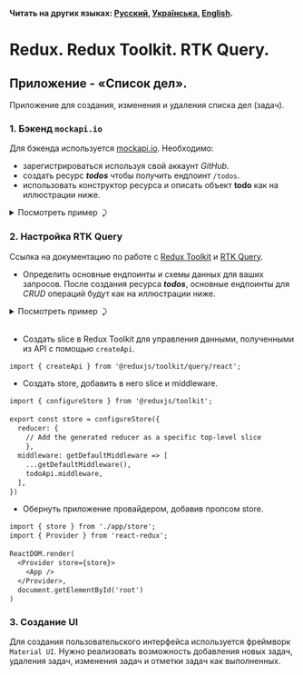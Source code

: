 **Читать на других языках: [Русский](README.md),
[Українська](./docs/README.ua.md), [English](./docs/README.en.md).**

# Redux. Redux Toolkit. RTK Query.

## Приложение - «Список дел».

Приложение для создания, изменения и удаления списка дел (задач).

### 1. Бэкенд `mockapi.io`

Для бэкенда используется [mockapi.io](https://mockapi.io/). Необходимо:

- зарегистрироваться используя свой аккаунт _GitHub_.
- создать ресурс **_todos_** чтобы получить ендпоинт `/todos`.
- использовать конструктор ресурса и описать объект **todo** как на иллюстрации
ниже.
<details>
<summary>Посмотреть пример &nbsp;&#10552;</summary>

![mockapi API](./docs/images/api.jpg)

</details>

### 2. Настройка RTK Query

Ссылка на документацию по работе с
[Redux Toolkit](https://redux-toolkit.js.org/tutorials/quick-start#usage-summary)
и [RTK Query](https://redux-toolkit.js.org/rtk-query/overview#whats-included).

- Определить основные ендпоинты и схемы данных для ваших запросов. После
создания ресурса **_todos_**, основные ендпоинты для _CRUD_ операций будут как
на иллюстрации ниже.
<details>
<summary>Посмотреть пример &nbsp;&#10552;</summary>

![todos endpoints](./docs/images/endpoints.jpg)

</details><br>

- Создать slice в Redux Toolkit для управления данными, полученными из API с
  помощью `createApi`.

```react
import { createApi } from '@reduxjs/toolkit/query/react';
```

- Создать store, добавить в него slice и middleware.

```react
import { configureStore } from '@reduxjs/toolkit';

export const store = configureStore({
  reducer: {
	// Add the generated reducer as a specific top-level slice
	},
  middleware: getDefaultMiddleware => [
    ...getDefaultMiddleware(),
    todoApi.middleware,
  ],
})
```

- Обернуть приложение провайдером, добавив пропсом store.

```react
import { store } from './app/store';
import { Provider } from 'react-redux';

ReactDOM.render(
  <Provider store={store}>
    <App />
  </Provider>,
  document.getElementById('root')
)
```

### 3. Создание UI

Для создания пользовательского интерфейса используется фреймворк `Material UI`.
Нужно реализовать возможность добавления новых задач, удаления задач, изменения
задач и отметки задач как выполненных.
